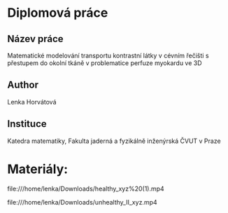 # Diplomová práce

## Název práce
Matematické modelování transportu kontrastní látky v cévním řečišti s přestupem do okolní tkáně v problematice perfuze myokardu ve 3D

## Author
Lenka Horvátová

## Instituce
Katedra matematiky, Fakulta jaderná a fyzikálně inženýrská ČVUT v Praze


# Materiály:
file:///home/lenka/Downloads/healthy_xyz%20(1).mp4


file:///home/lenka/Downloads/unhealthy_II_xyz.mp4

